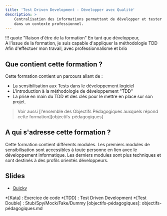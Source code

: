```yaml
---
title: 'Test Driven Development - Développer avec Qualité'
description: >
    Centralisation des informations permettant de développer et tester des applications
    dans un contexte professionnel.
---
```


!!! quote "Raison d'être de la formation"
    En tant que développeur, <br>
    A l'issue de la formation, je suis capable d'appliquer la méthodologie TDD<br>
    Afin d'effectuer mon travail, avec professionnalisme et brio

## Que contient cette formation ?

Cette formation contient un parcours allant de :

- La sensibilisation aux Tests dans le développement logiciel
- L'introduction à la méthodologie de développement "TDD"
- La prise en main du TDD et des clés pour le mettre en place sur son projet.

> Voir aussi [l'ensemble des Objectifs Pédagogiques auxquels répond cette formation][objectifs-pédagogiques]

## A qui s'adresse cette formation ?

Cette formation contient différents modules.
Les premiers modules de sensibilisation sont accessibles à toute personne en lien avec le développement informatique.
Les derniers modules sont plus techniques et sont destinés à des profils orientés développeurs.

## Slides

- [Quicky](slides.md)


*[Kata] : Exercice de code
*[TDD] : Test Driven Development
*[Test Double] : Stub/Spy/Mock/Fake/Dummy
[objectifs-pédagogiques]: objectifs-pédagogiques.md